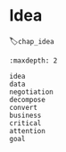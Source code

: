 # Idea
:label:`chap_idea`

```toc
:maxdepth: 2

idea
data
negotiation
decompose
convert
business
critical
attention
goal


```
